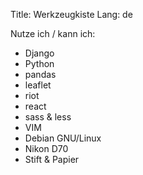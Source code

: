 Title: Werkzeugkiste
Lang: de

Nutze ich / kann ich:

- Django
- Python
- pandas
- leaflet
- riot
- react
- sass & less
- VIM
- Debian GNU/Linux
- Nikon D70
- Stift & Papier
